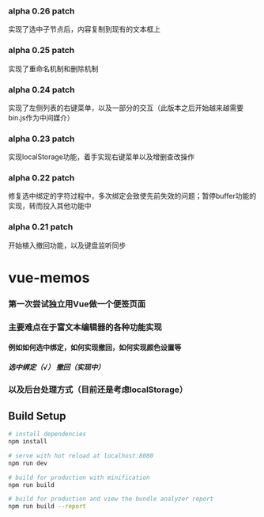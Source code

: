 ### alpha 0.26 patch
实现了选中子节点后，内容复制到现有的文本框上

### alpha 0.25 patch
实现了重命名机制和删除机制

### alpha 0.24 patch
实现了左侧列表的右键菜单，以及一部分的交互（此版本之后开始越来越需要bin.js作为中间媒介）

### alpha 0.23 patch
实现localStorage功能，着手实现右键菜单以及增删查改操作

### alpha 0.22 patch
修复选中绑定的字符过程中，多次绑定会致使先前失效的问题；暂停buffer功能的实现，转而投入其他功能中

### alpha 0.21 patch
开始植入撤回功能，以及键盘监听同步

# vue-memos
### 第一次尝试独立用Vue做一个便签页面
### 主要难点在于富文本编辑器的各种功能实现
#### 例如如何选中绑定，如何实现撤回，如何实现颜色设置等
##### 选中绑定（√） 撤回（实现中）
### 以及后台处理方式（目前还是考虑localStorage）

## Build Setup

``` bash
# install dependencies
npm install

# serve with hot reload at localhost:8080
npm run dev

# build for production with minification
npm run build

# build for production and view the bundle analyzer report
npm run build --report
```
